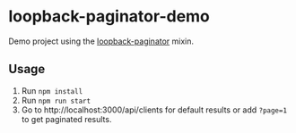 # loopback-paginator-demo

Demo project using the [loopback-paginator](https://github.com/prototype-berlin/loopback-paginator) mixin.

## Usage

1. Run `npm install`
1. Run `npm run start`
1. Go to http://localhost:3000/api/clients for default results or add `?page=1` to get paginated results.